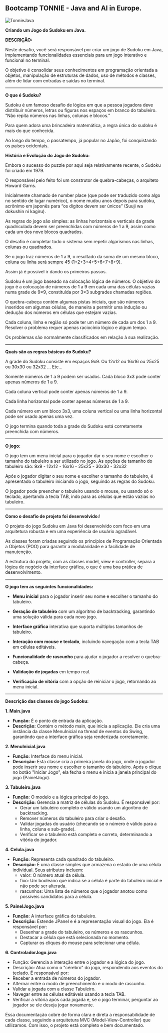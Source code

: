 ## Bootcamp TONNIE - Java and AI in Europe.

![TonnieJava](https://github.com/user-attachments/assets/7c213a67-451f-4fde-88ba-a48f690e2452)


**Criando um Jogo do Sudoku em Java.**


**DESCRIÇÃO:**

Neste desafio, você será responsável por criar um jogo de Sudoku em Java, implementando funcionalidades essenciais para um jogo interativo e funcional no terminal.

O objetivo é consolidar seus conhecimentos em programação orientada a objetos, manipulação de estruturas de dados, uso de métodos e classes, além de lidar com entradas e saídas no terminal.

---

**O que é Sudoku?**

Sudoku é um famoso desafio de lógica em que a pessoa jogadora deve distribuir números, letras ou figuras nos espaços em branco do tabuleiro. “Não repita números nas linhas, colunas e blocos.” 

Para quem adora uma brincadeira matemática, a regra única do sudoku é mais do que conhecida.

Ao longo do tempo, o passatempo, já popular no Japão, foi conquistando os países ocidentais. 


**História e Evolução do Jogo de Sudoku:**

Embora o sucesso do puzzle por aqui seja relativamente recente, o Sudoku foi criado em 1979. 

O responsável pelo feito foi um construtor de quebra-cabeças, o arquiteto Howard Garns.

Inicialmente chamado de number place (que pode ser traduzido como algo no sentido de lugar numérico), o nome mudou anos depois para sudoku, acrônimo em japonês para “os dígitos devem ser únicos” (Suuji wa dokushin ni kagiru).


As regras do jogo são simples: as linhas horizontais e verticais da grade quadriculada devem ser preenchidas com números de 1 a 9, assim como cada um dos nove blocos quadrados.

O desafio é completar todo o sistema sem repetir algarismos nas linhas, colunas ou quadrados.



Se o jogo traz números de 1 a 9, o resultado da soma de um mesmo bloco, coluna ou linha será sempre 45 (1+2+3+4+5+6+7+8+9). 


Assim já é possível ir dando os primeiros passos.


Sudoku é um jogo baseado na colocação lógica de números. O objetivo do jogo é a colocação de números de 1 a 9 em cada uma das células vazias numa grade de 9×9, constituída por 3×3 subgrades chamadas regiões.

O quebra-cabeça contém algumas pistas iniciais, que são números inseridos em algumas células, de maneira a permitir uma indução ou dedução dos números em células que estejam vazias. 

Cada coluna, linha e região só pode ter um número de cada um dos 1 a 9. Resolver o problema requer apenas raciocínio lógico e algum tempo. 

Os problemas são normalmente classificados em relação à sua realização.

---

**Quais são as regras básicas do Sudoku?**

A grade do Sudoku consiste em espaços 9x9. Ou 12x12 ou 16x16 ou 25x25 ou 30x30 ou 32x32 ... Etc...

Somente números de 1 a 9 podem ser usados.
Cada bloco 3x3 pode conter apenas números de 1 a 9.

Cada coluna vertical pode conter apenas números de 1 a 9.

Cada linha horizontal pode conter apenas números de 1 a 9.

Cada número em um bloco 3x3, uma coluna vertical ou uma linha horizontal pode ser usado apenas uma vez.

O jogo termina quando toda a grade do Sudoku está corretamente preenchida com números.

---

**O jogo:**

O jogo tem um menu inicial para o jogador dar o seu nome e escolher o tamanho do tabuleiro a ser utilizado no jogo.
As opções de tamanho do tabuleiro são:
9x9 - 12x12 - 16x16 - 25x25 - 30x30 - 32x32


Após o jogador digitar o seu nome e escolher o tamanho do tabuleiro, é apresentado o tabuleiro iniciando o jogo, seguindo as regras do Sudoku.

O jogador pode preencher o tabuleiro usando o mouse, ou usando só  o teclado,
apertando a tecla TAB, indo para as células que estão vazias no tabuleiro.

---

**Como o desafio de projeto foi desenvolvido:**!

O projeto do jogo Sudoku em Java foi desenvolvido com foco em uma arquitetura robusta e em uma experiência de usuário agradável. 

As classes foram criadas seguindo os princípios de Programação Orientada a Objetos (POO) para garantir a modularidade e a facilidade de manutenção.


A estrutura do projeto, com as classes model, view e controller, separa a lógica de negócio da interface gráfica, o que é uma boa prática de desenvolvimento.


---

**O jogo tem as seguintes funcionalidades:**


 - **Menu inicial** para o jogador inserir seu nome e escolher o tamanho do tabuleiro.

 - **Geração de tabuleiro** com um algoritmo de backtracking, garantindo uma solução válida para cada novo jogo.

 -  **Interface gráfica** interativa que suporta múltiplos tamanhos de tabuleiro.

 -  **Interação com mouse e teclado**, incluindo navegação com a tecla TAB em células editáveis.

 -  **Funcionalidade de rascunho** para ajudar o jogador a resolver o quebra-cabeça.

 -  **Validação de jogadas** em tempo real.

 -  **Verificação de vitória** com a opção de reiniciar o jogo, retornando ao menu inicial.


---

**Descrição das classes do jogo Sudoku:**


**1. Main.java**
 - **Função:** É o ponto de entrada da aplicação.
 - **Descrição:** Contém o método main, que inicia a aplicação. Ele cria uma instância da classe MenuInicial na thread de eventos do Swing, garantindo que a interface gráfica seja renderizada corretamente.


**2. MenuInicial.java**
  - **Função:** Interface do menu inicial.
  - **Descrição:** Esta classe cria a primeira janela do jogo, onde o jogador pode inserir seu nome e escolher o tamanho do tabuleiro. Após o clique no botão "Iniciar Jogo", ela fecha o menu e inicia a janela principal do jogo (PainelJogo).


**3. Tabuleiro.java**
 - **Função:** O modelo e a lógica principal do jogo.
 - **Descrição:** Gerencia a matriz de células do Sudoku. É responsável por:
   - Gerar um tabuleiro completo e válido usando um algoritmo de backtracking.
   - Remover números do tabuleiro para criar o desafio.
   - Validar jogadas do usuário (checando se o número é válido para a linha, coluna e sub-grade).
   -  Verificar se o tabuleiro está completo e correto, determinando a vitória do jogador.


**4. Celula.java**
 - **Função:** Representa cada quadrado do tabuleiro.
 - **Descrição:** É uma classe simples que armazena o estado de uma célula individual. Seus atributos incluem:
   - valor: O número atual da célula.
   - fixo: Um booleano que indica se a célula é parte do tabuleiro inicial e não pode ser alterada.
   -  rascunhos: Uma lista de números que o jogador anotou como possíveis candidatos para a célula.


**5. PainelJogo.java**
 - **Função:** A interface gráfica do tabuleiro.
 - **Descrição:** Estende JPanel e é a representação visual do jogo. Ela é responsável por:
   -  Desenhar a grade do tabuleiro, os números e os rascunhos.
   -  Destacar a célula que está selecionada no momento.
   - Capturar os cliques do mouse para selecionar uma célula.


**6. ControladorJogo.java**
 - Função: Gerencia a interação entre o jogador e a lógica do jogo.
 -  Descrição: Atua como o "cérebro" do jogo, respondendo aos eventos do teclado. É responsável por:
   -  Receber a entrada de números do jogador.
   -  Alternar entre o modo de preenchimento e o modo de rascunho.
   -  Validar a jogada com a classe Tabuleiro.
   -  Navegar entre as células editáveis usando a tecla TAB.
   -  Verificar a vitória após cada jogada e, se o jogo terminar, perguntar ao jogador se ele deseja jogar novamente.


Essa documentação cobre de forma clara e direta a responsabilidade de cada classe, seguindo a arquitetura MVC (Model-View-Controller) que utilizamos. Com isso, o projeto está completo e bem documentado.










